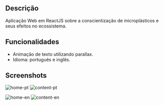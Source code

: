 ## Descrição
Aplicação Web em ReactJS sobre a conscientização de microplásticos e seus efeitos no ecossistema.

## Funcionalidades
* Animação de texto utilizando parallax.
* Idioma: português e inglês.

## Screenshots
![home-pt](https://github.com/fractalxg/portfolio-microplasticos/assets/147837025/79145ab7-154b-4110-ac95-b0ee69f136f6)
![content-pt](https://github.com/fractalxg/portfolio-microplasticos/assets/147837025/43e1f96c-6a73-4716-8dc3-8d78652c99bc)

![home-en](https://github.com/fractalxg/portfolio-microplasticos/assets/147837025/72231c41-f843-4fdc-8a6a-ecb977a73ba3)
![content-en](https://github.com/fractalxg/portfolio-microplasticos/assets/147837025/43852909-58f9-4683-b212-00edebd16626)


